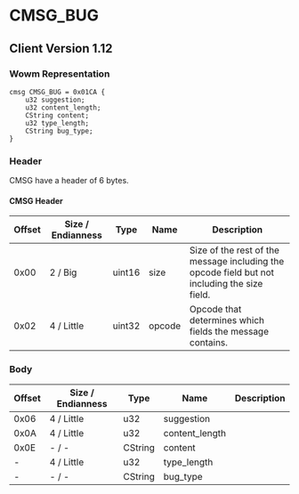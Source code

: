 # CMSG_BUG
## Client Version 1.12

### Wowm Representation
```rust,ignore
cmsg CMSG_BUG = 0x01CA {
    u32 suggestion;
    u32 content_length;
    CString content;
    u32 type_length;
    CString bug_type;
}
```
### Header
CMSG have a header of 6 bytes.

#### CMSG Header
| Offset | Size / Endianness | Type   | Name   | Description |
| ------ | ----------------- | ------ | ------ | ----------- |
| 0x00   | 2 / Big           | uint16 | size   | Size of the rest of the message including the opcode field but not including the size field.|
| 0x02   | 4 / Little        | uint32 | opcode | Opcode that determines which fields the message contains.|
### Body
| Offset | Size / Endianness | Type | Name | Description |
| ------ | ----------------- | ---- | ---- | ----------- |
| 0x06 | 4 / Little | u32 | suggestion |  |
| 0x0A | 4 / Little | u32 | content_length |  |
| 0x0E | - / - | CString | content |  |
| - | 4 / Little | u32 | type_length |  |
| - | - / - | CString | bug_type |  |
